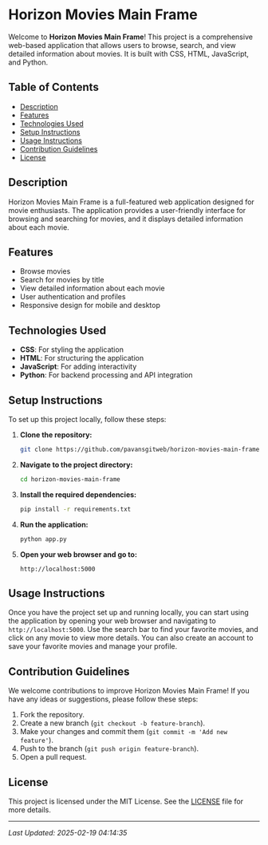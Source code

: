 # Horizon Movies Main Frame

Welcome to **Horizon Movies Main Frame**! This project is a comprehensive web-based application that allows users to browse, search, and view detailed information about movies. It is built with CSS, HTML, JavaScript, and Python.

## Table of Contents

- [Description](#description)
- [Features](#features)
- [Technologies Used](#technologies-used)
- [Setup Instructions](#setup-instructions)
- [Usage Instructions](#usage-instructions)
- [Contribution Guidelines](#contribution-guidelines)
- [License](#license)

## Description

Horizon Movies Main Frame is a full-featured web application designed for movie enthusiasts. The application provides a user-friendly interface for browsing and searching for movies, and it displays detailed information about each movie.

## Features

- Browse movies
- Search for movies by title
- View detailed information about each movie
- User authentication and profiles
- Responsive design for mobile and desktop

## Technologies Used

- **CSS**: For styling the application
- **HTML**: For structuring the application
- **JavaScript**: For adding interactivity
- **Python**: For backend processing and API integration

## Setup Instructions

To set up this project locally, follow these steps:

1. **Clone the repository:**
   ```bash
   git clone https://github.com/pavansgitweb/horizon-movies-main-frame.git
   ```
2. **Navigate to the project directory:**
   ```bash
   cd horizon-movies-main-frame
   ```
3. **Install the required dependencies:**
   ```bash
   pip install -r requirements.txt
   ```
4. **Run the application:**
   ```bash
   python app.py
   ```
5. **Open your web browser and go to:**
   ```
   http://localhost:5000
   ```

## Usage Instructions

Once you have the project set up and running locally, you can start using the application by opening your web browser and navigating to `http://localhost:5000`. Use the search bar to find your favorite movies, and click on any movie to view more details. You can also create an account to save your favorite movies and manage your profile.

## Contribution Guidelines

We welcome contributions to improve Horizon Movies Main Frame! If you have any ideas or suggestions, please follow these steps:

1. Fork the repository.
2. Create a new branch (`git checkout -b feature-branch`).
3. Make your changes and commit them (`git commit -m 'Add new feature'`).
4. Push to the branch (`git push origin feature-branch`).
5. Open a pull request.

## License

This project is licensed under the MIT License. See the [LICENSE](LICENSE) file for more details.

---

*Last Updated: 2025-02-19 04:14:35*
